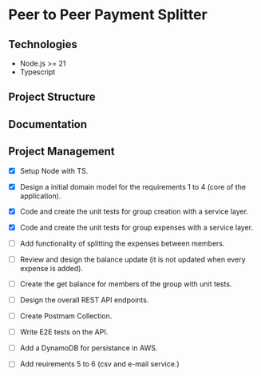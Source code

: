 # Peer to Peer Payment Splitter

## Technologies
- Node.js >= 21
- Typescript

## Project Structure

## Documentation


## Project Management
- [x] Setup Node with TS.
- [x] Design a initial domain model for the requirements 1 to 4 (core of the application).
- [x] Code and create the unit tests for group creation with a service layer.
- [x] Code and create the unit tests for group expenses with a service layer.
- [ ] Add functionality of splitting the expenses between members.
- [ ] Review and design the balance update (it is not updated when every expense is added).
- [ ] Create the get balance for members of the group with unit tests.
- [ ] Design the overall REST API endpoints.
- [ ] Create Postmam Collection.
- [ ] Write E2E tests on the API.
- [ ] Add a DynamoDB for persistance in AWS.
- [ ] Add reuirements 5 to 6 (csv and e-mail service.)

